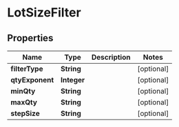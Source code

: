 

# LotSizeFilter


## Properties

| Name | Type | Description | Notes |
|------------ | ------------- | ------------- | -------------|
|**filterType** | **String** |  |  [optional] |
|**qtyExponent** | **Integer** |  |  [optional] |
|**minQty** | **String** |  |  [optional] |
|**maxQty** | **String** |  |  [optional] |
|**stepSize** | **String** |  |  [optional] |



